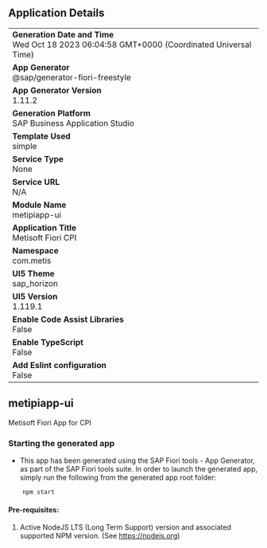 ## Application Details
|               |
| ------------- |
|**Generation Date and Time**<br>Wed Oct 18 2023 06:04:58 GMT+0000 (Coordinated Universal Time)|
|**App Generator**<br>@sap/generator-fiori-freestyle|
|**App Generator Version**<br>1.11.2|
|**Generation Platform**<br>SAP Business Application Studio|
|**Template Used**<br>simple|
|**Service Type**<br>None|
|**Service URL**<br>N/A
|**Module Name**<br>metipiapp-ui|
|**Application Title**<br>Metisoft Fiori CPI|
|**Namespace**<br>com.metis|
|**UI5 Theme**<br>sap_horizon|
|**UI5 Version**<br>1.119.1|
|**Enable Code Assist Libraries**<br>False|
|**Enable TypeScript**<br>False|
|**Add Eslint configuration**<br>False|

## metipiapp-ui

Metisoft Fiori App for CPI

### Starting the generated app

-   This app has been generated using the SAP Fiori tools - App Generator, as part of the SAP Fiori tools suite.  In order to launch the generated app, simply run the following from the generated app root folder:

```
    npm start
```

#### Pre-requisites:

1. Active NodeJS LTS (Long Term Support) version and associated supported NPM version.  (See https://nodejs.org)


